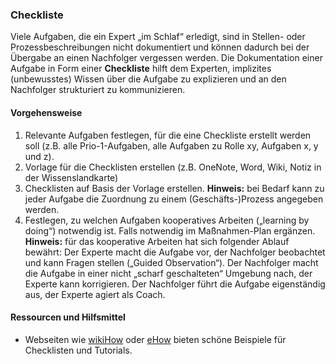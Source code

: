 ### Checkliste

Viele Aufgaben, die ein Expert „im Schlaf“ erledigt, sind in Stellen- oder Prozessbeschreibungen nicht dokumentiert und können dadurch bei der Übergabe an einen Nachfolger vergessen werden. Die Dokumentation einer Aufgabe in Form einer **Checkliste** hilft dem Experten, implizites (unbewusstes) Wissen über die Aufgabe zu explizieren und an den Nachfolger strukturiert zu kommunizieren.

#### Vorgehensweise

1. Relevante Aufgaben festlegen, für die eine Checkliste erstellt werden soll (z.B. alle Prio-1-Aufgaben, alle Aufgaben zu Rolle xy, Aufgaben x, y und z).
2. Vorlage für die Checklisten erstellen (z.B. OneNote, Word, Wiki, Notiz in der Wissenslandkarte)
3. Checklisten auf Basis der Vorlage erstellen.
   **Hinweis:** bei Bedarf kann zu jeder Aufgabe die Zuordnung zu einem (Geschäfts-)Prozess angegeben werden.
4. Festlegen, zu welchen Aufgaben kooperatives Arbeiten („learning by doing“) notwendig ist. Falls notwendig im Maßnahmen-Plan ergänzen.
   **Hinweis:** für das kooperative Arbeiten hat sich folgender Ablauf bewährt: Der Experte macht die Aufgabe vor, der Nachfolger beobachtet und kann Fragen stellen („Guided Observation“). Der Nachfolger macht die Aufgabe in einer nicht „scharf geschalteten“ Umgebung nach, der Experte kann korrigieren. Der Nachfolger führt die Aufgabe eigenständig aus, der Experte agiert als Coach.

#### Ressourcen und Hilfsmittel

* Webseiten wie [wikiHow](https://wikihow.com) oder [eHow](https://www.ehow.com) bieten schöne Beispiele für Checklisten und Tutorials.
